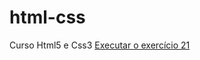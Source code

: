 # html-css
 Curso Html5 e Css3
<a href="https://egs74.github.io/html-css/moduloII/ex06/caixa03.html"> Executar o exercício 21 </a>
